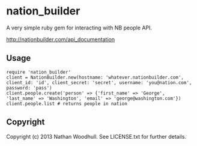 # nation_builder

A very simple ruby gem for interacting with NB people API. 

http://nationbuilder.com/api_documentation

## Usage

```
require 'nation_builder'
client = NationBuilder.new(hostname: 'whatever.nationbuilder.com', client_id: 'id', client_secret: 'secret', username: 'you@nation.com', password: 'pass')
client.people.create('person' => {'first_name' => 'George', 'last_name' => 'Washington', 'email' => 'george@washington.com'})
client.people.list # returns people in nation
```

## Copyright

Copyright (c) 2013 Nathan Woodhull. See LICENSE.txt for
further details.

